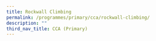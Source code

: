 ```yaml
---
title: Rockwall Climbing
permalink: /programmes/primary/cca/rockwall-climbing/
description: ""
third_nav_title: CCA (Primary)
---
```

